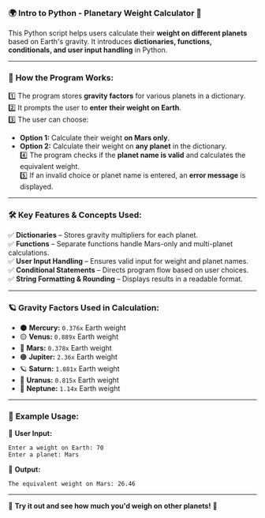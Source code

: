 ### 🌍 **Intro to Python - Planetary Weight Calculator** 🚀  

This Python script helps users calculate their **weight on different planets** based on Earth's gravity. It introduces **dictionaries, functions, conditionals, and user input handling** in Python.  

---

### 🔹 **How the Program Works:**  
1️⃣ The program stores **gravity factors** for various planets in a dictionary.  
2️⃣ It prompts the user to **enter their weight on Earth**.  
3️⃣ The user can choose:  
   - **Option 1:** Calculate their weight **on Mars only**.  
   - **Option 2:** Calculate their weight on **any planet** in the dictionary.  
4️⃣ The program checks if the **planet name is valid** and calculates the equivalent weight.  
5️⃣ If an invalid choice or planet name is entered, an **error message** is displayed.  

---

### 🛠 **Key Features & Concepts Used:**  
✅ **Dictionaries** – Stores gravity multipliers for each planet.  
✅ **Functions** – Separate functions handle Mars-only and multi-planet calculations.  
✅ **User Input Handling** – Ensures valid input for weight and planet names.  
✅ **Conditional Statements** – Directs program flow based on user choices.  
✅ **String Formatting & Rounding** – Displays results in a readable format.  

---

### 🪐 **Gravity Factors Used in Calculation:**  
- 🌑 **Mercury:** `0.376x` Earth weight  
- 🟡 **Venus:** `0.889x` Earth weight  
- 🔴 **Mars:** `0.378x` Earth weight  
- 🟠 **Jupiter:** `2.36x` Earth weight  
- 🪐 **Saturn:** `1.081x` Earth weight  
- 🔵 **Uranus:** `0.815x` Earth weight  
- 🌊 **Neptune:** `1.14x` Earth weight  

---

### 🎯 **Example Usage:**  
📌 **User Input:**  
```
Enter a weight on Earth: 70
Enter a planet: Mars
```
📌 **Output:**  
```
The equivalent weight on Mars: 26.46
```

---

🌟 **Try it out and see how much you'd weigh on other planets!** 🚀
